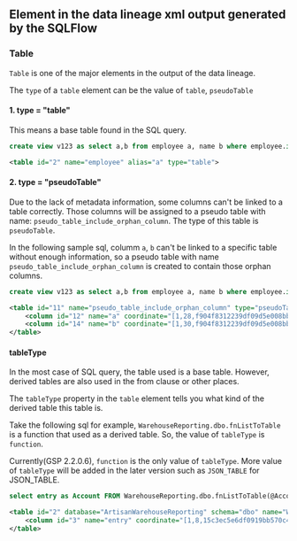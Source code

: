 ## Element in the data lineage xml output generated by the SQLFlow

### Table
`Table` is one of the major elements in the output of the data lineage.

The `type` of a `table` element can be the value of `table`, `pseudoTable` 

#### 1. type = "table"
This means a base table found in the SQL query.

```sql
create view v123 as select a,b from employee a, name b where employee.id = name.id
```

```xml
<table id="2" name="employee" alias="a" type="table">
```

#### 2. type = "pseudoTable"
Due to the lack of metadata information, some columns can't be linked to a table correctly.
Those columns will be assigned to a pseudo table with name: `pseudo_table_include_orphan_column`.
The type of this table is `pseudoTable`.

In the following sample sql, columm `a`, `b` can't be linked to a specific table without enough information,
so a pseudo table with name `pseudo_table_include_orphan_column` is created to contain those orphan columns.

```sql
create view v123 as select a,b from employee a, name b where employee.id = name.id
```

```xml
<table id="11" name="pseudo_table_include_orphan_column" type="pseudoTable" coordinate="[1,1,f904f8312239df09d5e008bb9d69b466],[1,35,f904f8312239df09d5e008bb9d69b466]">
	<column id="12" name="a" coordinate="[1,28,f904f8312239df09d5e008bb9d69b466],[1,29,f904f8312239df09d5e008bb9d69b466]"/>
	<column id="14" name="b" coordinate="[1,30,f904f8312239df09d5e008bb9d69b466],[1,31,f904f8312239df09d5e008bb9d69b466]"/>
</table>
```

#### tableType
In the most case of SQL query, the table used is a base table.
However, derived tables are also used in the from clause or other places. 

The `tableType` property in the `table` element tells you what kind of the derived table this table is.

Take the following sql for example, `WarehouseReporting.dbo.fnListToTable` is a function that 
used as a derived table. So, the value of `tableType` is `function`.

Currently(GSP 2.2.0.6), `function` is the only value of `tableType`. More value of `tableType` will be added in the later version
such as `JSON_TABLE` for JSON_TABLE.

```sql
select entry as Account FROM WarehouseReporting.dbo.fnListToTable(@AccountList)
```

```xml
<table id="2" database="ArtisanWarehouseReporting" schema="dbo" name="WarehouseReporting.dbo.fnListToTable" type="table" tableType="function" coordinate="[1,30,15c3ec5e6df0919bb570c4d8cdd66651],[1,87,15c3ec5e6df0919bb570c4d8cdd66651]">
	<column id="3" name="entry" coordinate="[1,8,15c3ec5e6df0919bb570c4d8cdd66651],[1,13,15c3ec5e6df0919bb570c4d8cdd66651]"/>
</table>
```	
